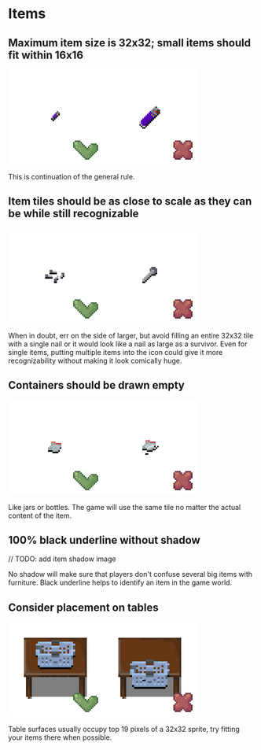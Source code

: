 # Items

## Maximum item size is 32x32; small items should fit within 16x16

![item-proportions](./image/item-proportions.png)

This is continuation of the general rule.

## Item tiles should be as close to scale as they can be while still recognizable

![item-group](./image/item-group.png)

When in doubt, err on the side of larger, but avoid filling an entire 32x32 tile with a single nail or it would look like a nail as large as a survivor.
Even for single items, putting multiple items into the icon could give it more recognizability without making it look comically huge.

## Containers should be drawn empty

![containers](./image/containers.png)

Like jars or bottles. The game will use the same tile no matter the actual content of the item.

## 100% black underline without shadow

// TODO: add item shadow image

No shadow will make sure that players don't confuse several big items with furniture. Black underline helps to identify an item in the game world.

## Consider placement on tables

![items-on-tables](./image/items-on-tables.png)

Table surfaces usually occupy top 19 pixels of a 32x32 sprite, try fitting your items there when possible.
